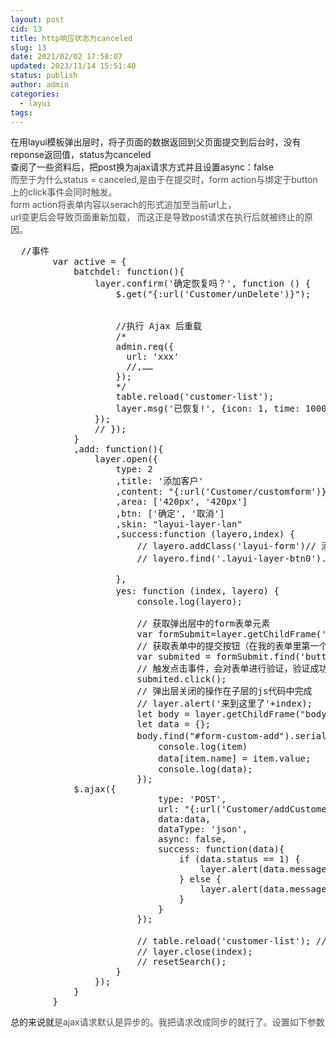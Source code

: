 ```yaml
---
layout: post
cid: 13
title: http响应状态为canceled
slug: 13
date: 2021/02/02 17:58:07
updated: 2023/11/14 15:51:40
status: publish
author: admin
categories: 
  - layui
tags: 
---
```



在用layui模板弹出层时，将子页面的数据返回到父页面提交到后台时，没有reponse返回值，status为canceled<br />
查阅了一些资料后，把post换为ajax请求方式并且设置async：false<br />
<span style="background-color:#E56600;"></span><span style="color:#4D4D4D;font-family:-apple-system, &quot;font-size:16px;font-variant-ligatures:common-ligatures;white-space:normal;background-color:#E56600;">而至于为什么status = canceled,是由于在提交时，form action与绑定于button上的click事件会同时触发。<br />
form action将表单内容以serach的形式追加至当前url上，<br />
url变更后会导致页面重新加载， 而这正是导致post请求在执行后就被终止的原因。<br />
<pre class="prettyprint lang-js linenums">  //事件
        var active = {
            batchdel: function(){
                layer.confirm('确定恢复吗？', function () {
                    $.get("{:url('Customer/unDelete')}");


                    //执行 Ajax 后重载
                    /*
                    admin.req({
                      url: 'xxx'
                      //,……
                    });
                    */
                    table.reload('customer-list');
                    layer.msg('已恢复!', {icon: 1, time: 1000}); //消息弹层1秒后消失
                });
                // });
            }
            ,add: function(){
                layer.open({
                    type: 2
                    ,title: '添加客户'
                    ,content: "{:url('Customer/customform')}"
                    ,area: ['420px', '420px']
                    ,btn: ['确定', '取消']
                    ,skin: "layui-layer-lan"
                    ,success:function (layero,index) {
                        // layero.addClass('layui-form')// 添加form标识
                        // layero.find('.layui-layer-btn0').attr('lay-filter','formVerify').attr('lay-submit','');//将按钮变成提交
      
                    },
                    yes: function (index, layero) {         //按了弹出层的确定按钮时，这是将在父窗口中获取子窗口form标签里的所有值，并根据name名和值形成键值对json对象
                        console.log(layero);
 
                        // 获取弹出层中的form表单元素
                        var formSubmit=layer.getChildFrame('form', index);
                        // 获取表单中的提交按钮（在我的表单里第一个button按钮就是提交按钮，使用find方法寻找即可）
                        var submited = formSubmit.find('button')[0];
                        // 触发点击事件，会对表单进行验证，验证成功则提交表单，失败则返回错误信息
                        submited.click();
                        // 弹出层关闭的操作在子层的js代码中完成
                        // layer.alert('来到这里了'+index);
                        let body = layer.getChildFrame("body", index);
                        let data = {};
                        body.find("#form-custom-add").serializeArray().forEach(function (item) {    //获取弹出层写下的数据，input，下拉框啊，之类的表单元素（即form-admin-add下的所有数据）
                            console.log(item)
                            data[item.name] = item.value;   //根据表单元素的name属性来获取数据
                            console.log(data);
                        });
    &nbsp;&nbsp;&nbsp;&nbsp;&nbsp;&nbsp;&nbsp;&nbsp;$.ajax({
                            type: 'POST',
                            url: "{:url('Customer/addCustomer')}",
                            data:data,
                            dataType: 'json',
                            async: false,
                            success: function(data){
                                if (data.status == 1) {
                                    layer.alert(data.message);
                                } else {
                                    layer.alert(data.message);
                                }
                            }
                        });

                        // table.reload('customer-list'); //数据刷新
                        // layer.close(index);
                        // resetSearch();
                    }
                });
            }
        }</pre>
<pre class="prettyprint lang-js linenums">总的来说就<span style="color:#4D4D4D;font-family:-apple-system, &quot;font-size:16px;font-variant-ligatures:common-ligatures;white-space:normal;background-color:#FFFFFF;">是ajax请求默认是异步的。我把请求改成同步的就行了。设置如下参数：async: false。</span></pre>
</span><span style="display:none;" id="__kindeditor_bookmark_start_3__"><span style="color:#4D4D4D;font-family:-apple-system, &quot;font-size:16px;font-variant-ligatures:common-ligatures;white-space:normal;background-color:#FFFFFF;">而至于为什么status = canceled,是由于在提交时，form action与绑定于button上的click事件会同时触发。form action将表单内容以serach的形式追加至当前url上，url变更后会导致页面重新加载， 而这正是导致post请求在执行后就被终止的原因。</span><span style="color:#4D4D4D;font-family:-apple-system, &quot;font-size:16px;font-variant-ligatures:common-ligatures;white-space:normal;background-color:#FFFFFF;">而至于为什么status = canceled,是由于在提交时，form action与绑定于button上的click事件会同时触发。form action将表单内容以serach的形式追加至当前url上，url变更后会导致页面重新加载， 而这正是导致post请求在执行后就被终止的原因。</span><span style="color:#4D4D4D;font-family:-apple-system, &quot;font-size:16px;font-variant-ligatures:common-ligatures;white-space:normal;background-color:#FFFFFF;">而至于为什么status = canceled,是由于在提交时，form action与绑定于button上的click事件会同时触发。form action将表单内容以serach的形式追加至当前url上，url变更后会导致页面重新加载， 而这正是导致post请求在执行后就被终止的原因。</span><span style="color:#4D4D4D;font-family:-apple-system, &quot;font-size:16px;font-variant-ligatures:common-ligatures;white-space:normal;background-color:#FFFFFF;">而至于为什么status = canceled,是由于在提交时，form action与绑定于button上的click事件会同时触发。form action将表单内容以serach的形式追加至当前url上，url变更后会导致页面重新加载， 而这正是导致post请求在执行后就被终止的原因。</span></span>